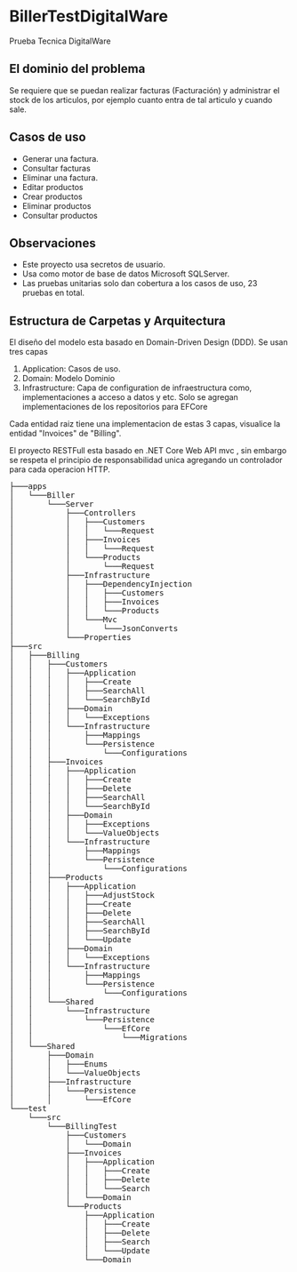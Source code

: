 # BillerTestDigitalWare
Prueba Tecnica DigitalWare

## El dominio del problema
Se requiere que se puedan realizar facturas (Facturación) y administrar el stock de los articulos, por ejemplo cuanto entra de tal articulo y cuando sale.

## Casos de uso
* Generar una factura.
* Consultar facturas
* Eliminar una factura.
* Editar productos
* Crear productos
* Eliminar productos
* Consultar productos

## Observaciones
* Este proyecto usa secretos de usuario.
* Usa como motor de base de datos Microsoft SQLServer.
* Las pruebas unitarias solo dan cobertura a los casos de uso, 23 pruebas en total.

## Estructura de Carpetas y Arquitectura
El diseño del modelo esta basado en Domain-Driven Design (DDD).
Se usan tres capas 
1. Application: Casos de uso.
2. Domain: Modelo Dominio
3. Infrastructure: Capa de configuration de infraestructura como, implementaciones a acceso a datos y etc. Solo se agregan implementaciones de los repositorios para EFCore

Cada entidad raiz tiene una implementacion de estas 3 capas, visualice la entidad "Invoices" de "Billing".

El proyecto RESTFull esta basado en .NET Core Web API mvc , sin embargo se respeta el principio de responsabilidad unica agregando un controlador para cada operacion HTTP.

<pre>
├───apps
│   └───Biller
│       └───Server
│           ├───Controllers
│           │   ├───Customers
│           │   │   └───Request
│           │   ├───Invoices
│           │   │   └───Request
│           │   └───Products
│           │       └───Request
│           ├───Infrastructure
│           │   ├───DependencyInjection
│           │   │   ├───Customers
│           │   │   ├───Invoices
│           │   │   └───Products
│           │   └───Mvc
│           │       └───JsonConverts
│           └───Properties
├───src
│   ├───Billing
│   │   ├───Customers
│   │   │   ├───Application
│   │   │   │   ├───Create
│   │   │   │   ├───SearchAll
│   │   │   │   └───SearchById
│   │   │   ├───Domain
│   │   │   │   └───Exceptions
│   │   │   └───Infrastructure
│   │   │       ├───Mappings
│   │   │       └───Persistence
│   │   │           └───Configurations
│   │   ├───Invoices
│   │   │   ├───Application
│   │   │   │   ├───Create
│   │   │   │   ├───Delete
│   │   │   │   ├───SearchAll
│   │   │   │   └───SearchById
│   │   │   ├───Domain
│   │   │   │   ├───Exceptions
│   │   │   │   └───ValueObjects
│   │   │   └───Infrastructure
│   │   │       ├───Mappings
│   │   │       └───Persistence
│   │   │           └───Configurations
│   │   ├───Products
│   │   │   ├───Application
│   │   │   │   ├───AdjustStock
│   │   │   │   ├───Create
│   │   │   │   ├───Delete
│   │   │   │   ├───SearchAll
│   │   │   │   ├───SearchById
│   │   │   │   └───Update
│   │   │   ├───Domain
│   │   │   │   └───Exceptions
│   │   │   └───Infrastructure
│   │   │       ├───Mappings
│   │   │       └───Persistence
│   │   │           └───Configurations
│   │   └───Shared
│   │       └───Infrastructure
│   │           └───Persistence
│   │               └───EfCore
│   │                   └───Migrations
│   └───Shared
│       ├───Domain
│       │   ├───Enums
│       │   └───ValueObjects
│       ├───Infrastructure
│       │   └───Persistence
│       │       └───EfCore
└───test
    └───src
        └───BillingTest
            ├───Customers
            │   └───Domain
            ├───Invoices
            │   ├───Application
            │   │   ├───Create
            │   │   ├───Delete
            │   │   └───Search
            │   └───Domain
            └───Products
                ├───Application
                │   ├───Create
                │   ├───Delete
                │   ├───Search
                │   └───Update
                └───Domain
<pre/>
